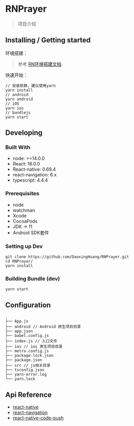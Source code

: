 # RNPrayer

> 项目介绍

## Installing / Getting started

环境搭建：

> 参考 [RN环境搭建文档](https://github.com/DaoxingHuang/RNPrayer/blob/main/RN%E7%8E%AF%E5%A2%83%E6%90%AD%E5%BB%BA.md)

快速开始：

```shell
// 安装依赖，建议使用yarn
yarn install
// android
yarn android
// iOS
yarn ios
// bundlejs
yarn start
```

## Developing

### Built With

* node: >=14.0.0
* React: 18.0.0
* React-native: 0.69.4
* react-navigation: 6.x
* typescript: 4.4.4

### Prerequisites
- node
- watchman
- Xcode
- CocoaPods
- JDK -> 11
- Android SDK套件

### Setting up Dev

```shell
git clone https://github.com/DaoxingHuang/RNPrayer.git
cd RNPrayer/
yarn install
```

### Building Bundle (dev)

```shell
yarn start
```

## Configuration

```tree
.
├── App.js
├── android // Android 原生项目目录
├── app.json
├── babel.config.js
├── index.js // 入口文件
├── ios // ios 原生项目目录
├── metro.config.js
├── package-lock.json
├── package.json
├── src // js相关目录
├── tsconfig.json
├── yarn-error.log
└── yarn.lock
```

## Api Reference

* [react-native](https://reactnative.dev/)
* [react-navigation](https://reactnavigation.org/)
* [react-native-code-push](https://github.com/microsoft/react-native-code-push)

